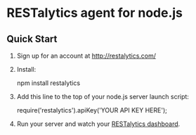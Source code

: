 # RESTalytics agent for node.js

## Quick Start

1. Sign up for an account at http://restalytics.com/
2. Install:

    npm install restalytics

3. Add this line to the top of your node.js server launch script:

    require('restalytics').apiKey('YOUR API KEY HERE');

4. Run your server and watch your [RESTalytics dashboard](http://restalytics.com/).
